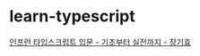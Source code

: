 # learn-typescript

[인프런 타입스크립트 입문 - 기초부터 실전까지 - 장기효](https://www.inflearn.com/course/%ED%83%80%EC%9E%85%EC%8A%A4%ED%81%AC%EB%A6%BD%ED%8A%B8-%EC%9E%85%EB%AC%B8)
